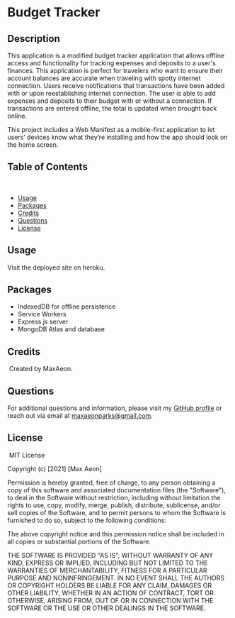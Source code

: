 # Budget Tracker
## Description 
​This application is a modified budget tracker application that allows offline access and functionality for tracking expenses and deposits to a user's finances. This application is perfect for travelers who want to ensure their account balances are accurate when traveling with spotty internet connection. Users receive notifications that transactions have been added with or upon reestablishing internet connection. The user is able to add expenses and deposits to their budget with or without a connection. If transactions are entered offline, the total is updated when brought back online.

This project includes a Web Manifest as a mobile-first application to let users’ devices know what they’re installing and how the app should look on the home screen.
​
## Table of Contents
​
* [Usage](#usage)
* [Packages](#packages)
* [Credits](#credits)
* [Questions](#questions)
* [License](#license)

## Usage 
Visit the deployed site on heroku.

## Packages

* IndexedDB for offline persistence
* Service Workers
* Express.js server
* MongoDB Atlas and database

## Credits
​
Created by MaxAeon.
​
## Questions
For additional questions and information, please visit my [GitHub profile](github.com/maxaeon/)
or reach out via email at maxaeonparks@gmail.com.

## License
​
MIT License

Copyright (c) [2021] [Max Aeon]

Permission is hereby granted, free of charge, to any person obtaining a copy
of this software and associated documentation files (the "Software"), to deal
in the Software without restriction, including without limitation the rights
to use, copy, modify, merge, publish, distribute, sublicense, and/or sell
copies of the Software, and to permit persons to whom the Software is
furnished to do so, subject to the following conditions:

The above copyright notice and this permission notice shall be included in all
copies or substantial portions of the Software.

THE SOFTWARE IS PROVIDED "AS IS", WITHOUT WARRANTY OF ANY KIND, EXPRESS OR
IMPLIED, INCLUDING BUT NOT LIMITED TO THE WARRANTIES OF MERCHANTABILITY,
FITNESS FOR A PARTICULAR PURPOSE AND NONINFRINGEMENT. IN NO EVENT SHALL THE
AUTHORS OR COPYRIGHT HOLDERS BE LIABLE FOR ANY CLAIM, DAMAGES OR OTHER
LIABILITY, WHETHER IN AN ACTION OF CONTRACT, TORT OR OTHERWISE, ARISING FROM,
OUT OF OR IN CONNECTION WITH THE SOFTWARE OR THE USE OR OTHER DEALINGS IN THE
SOFTWARE.
